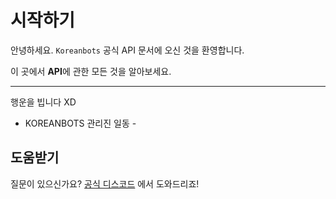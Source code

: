 # 시작하기

안녕하세요. `Koreanbots` 공식 API 문서에 오신 것을 환영합니다.

이 곳에서 **API**에 관한 모든 것을 알아보세요.


---

행운을 빕니다 XD

- KOREANBOTS 관리진 일동 -

## 도움받기

질문이 있으신가요? [공식 디스코드](https://discord.com/invite/JEh53MQ) 에서 도와드리죠!
